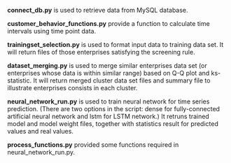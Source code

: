 **connect_db.py** is used to retrieve data from MySQL database.

**customer_behavior_functions.py** provide a function to calculate time intervals using time point data.

**trainingset_selection.py** is used to format input data to training data set. It will return files of those enterprises satisfying the screening rule.

**dataset_merging.py** is used to merge similar enterprises data set (or enterprises whose data is within similar range) based on Q-Q plot and ks-statistic. It will return merged cluster data set files and summary file to illustrate enterprises consists in each cluster.

**neural_network_run.py** is used to train neural network for time series prediction. (There are two options in the script: dense for fully-connected artificial neural network and lstm for LSTM network.) It retruns trained model and model weight files, together with statistics result for predicted values and real values.

**process_functions.py** provided some functions required in neural_network_run.py.
